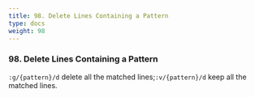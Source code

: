 ```yaml
---
title: 98. Delete Lines Containing a Pattern
type: docs
weight: 98
---
```


### 98. Delete Lines Containing a Pattern

`:g/{pattern}/d` delete all the matched lines;`:v/{pattern}/d` keep all the matched lines.
